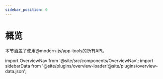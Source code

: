 ```yaml
---
sidebar_position: 0
---
```


# 概览
本节涵盖了使用@modern-js/app-tools的所有API。

import OverviewNav from '@site/src/components/OverviewNav';
import sidebarData from '@site/plugins/overview-loader!@site/plugins/overview-data.json';

<OverviewNav cards={sidebarData.docsSidebars.apisAppSidebar} />
